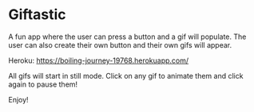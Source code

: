# Giftastic
A fun app where the user can press a button and a gif will populate. The user can also create their own button and their own gifs will appear. 

Heroku:
https://boiling-journey-19768.herokuapp.com/

All gifs will start in still mode. Click on any gif to animate them and click again to pause them!

Enjoy!
